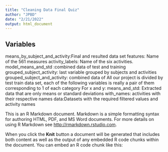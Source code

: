 ```yaml
---
title: "Cleaning Data Final Quiz"
author: "JPBD"
date: "2/21/2022"
output: html_document
---
```



## Variables
means_by_subject_and_activity:Final and resulted data set
features: Name of the 561 measures
activity_labels: Name of the six activities.
model_means_and_std :combined data of test and training
grouped_subject_activity: last variable grouped by subjects and activities
grouped_subject_and_activity: combined data of 
All our project is divided by test train data set, each of the following variables is really a pair of them corresponding to 1 of each category
For x and y:
means_and_std: Extracted data that are only means or standard deviations
with_names: activities with their respective names
data:Datasets with the required filtered values and activity names

This is an R Markdown document. Markdown is a simple formatting syntax for authoring HTML, PDF, and MS Word documents. For more details on using R Markdown see <http://rmarkdown.rstudio.com>.

When you click the **Knit** button a document will be generated that includes both content as well as the output of any embedded R code chunks within the document. You can embed an R code chunk like this:


